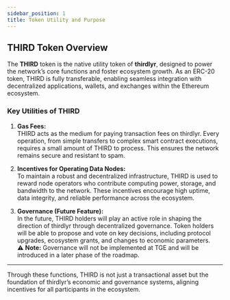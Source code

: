 ```yaml
---
sidebar_position: 1
title: Token Utility and Purpose
---
```

## THIRD Token Overview

The **THIRD** token is the native utility token of **thirdlyr**, designed to power the network’s core functions and foster ecosystem growth. As an ERC-20 token, THIRD is fully transferable, enabling seamless integration with decentralized applications, wallets, and exchanges within the Ethereum ecosystem.

### Key Utilities of THIRD

1. **Gas Fees:**  
   THIRD acts as the medium for paying transaction fees on thirdlyr. Every operation, from simple transfers to complex smart contract executions, requires a small amount of THIRD to process. This ensures the network remains secure and resistant to spam.

2. **Incentives for Operating Data Nodes:**  
   To maintain a robust and decentralized infrastructure, THIRD is used to reward node operators who contribute computing power, storage, and bandwidth to the network. These incentives encourage high uptime, data integrity, and reliable performance across the ecosystem.

3. **Governance (Future Feature):**  
   In the future, THIRD holders will play an active role in shaping the direction of thirdlyr through decentralized governance. Token holders will be able to propose and vote on key decisions, including protocol upgrades, ecosystem grants, and changes to economic parameters.  
   ⚠️ **Note:** Governance will not be implemented at TGE and will be introduced in a later phase of the roadmap.

---

Through these functions, THIRD is not just a transactional asset but the foundation of thirdlyr’s economic and governance systems, aligning incentives for all participants in the ecosystem.